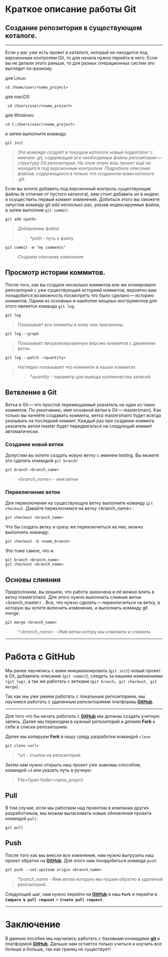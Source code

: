 # Краткое описание работы Git

## __Создание репозитория в существующем коталоге.__

---

Если у вас уже есть проект в каталоге, который не находится под версионным контролем Git, то для начала нужно перейти в него. Если вы не делали этого раньше, то для разных операционных систем это выглядит по-разному.

для Linux:
```
cd /home/user/<name_project>
```
для macOS:

```
 cd /Users/user/<name_project>
 ```

для Windows:

```
cd C:/Users/user/<name_project>
```

а затем выполните команду:

```
git init
```

>*Эта команда создаёт в текущем каталоге новый подкаталог с именем .git, содержащий все необходимые файлы репозитория — структуру Git репозитория. На этом этапе ваш проект ещё не находится под версионным контролем. Подробное описание файлов, содержащихся в только что созданном вами каталоге .git.*

Если вы хотите добавить под версионный контроль существующие файлы (в отличие от пустого каталога), вам стоит добавить их в индекс и осуществить первый коммит изменений. Добиться этого вы сможете запустив команду git add несколько раз, указав индексируемые файлы, а затем выполнив `git commit`:

```
git add <path>
```
>*Добавление файла*

>>**path* - путь к файлу
```
git commit -m "my comments"
```
>*Создаем описание изменения*

## Просмотр истории коммитов.

После того, как вы создали несколько коммитов или же клонировали репозиторий с уже существующей историей коммитов, вероятно вам понадобится возможность посмотреть что было сделано — историю коммитов. Одним из основных и наиболее мощных инструментов для этого является команда `git log`.
```
git log
```
>Показывает все коммиты и кому они присвоены.
```
git log --graph
```
>Показывает визуализированную версию коммитов с движенем веток.
```
git log --patch -<quantity>
```
>Наглядно показывает что изменили в наших коммитах 
>>**quantity* - параметр для вывода коллиичества записей

## Ветвление в Git
Ветка в Git — это простой перемещаемый указатель на один из таких коммитов. По умолчанию, имя основной ветки в Git — master(main). Как только вы начнёте создавать коммиты, ветка master(main) будет всегда указывать на последний коммит. Каждый раз при создании коммита указатель ветки master будет передвигаться на следующий коммит автоматически.

### Создание новой ветки
Допустим вы хотите создать новую ветку с именем testing. Вы можете это сделать командой `git branch`:

```
git branch <branch_name>
```
>*<branch_name>* - имя ветки

### Переключение веток

Для переключения на существующую ветку выполните команду `git checkout`. Давайте переключимся на ветку <branch_name> :

```
git checkout <branch_name>
```
Что бы создать ветку и сразу же переключиться на нее, можно выполнить команду:
```
git checkout -b <name_branch>
```
Это тоже самое, что и:
```
git branch <branch_name>
git checkout <branch_name>
```
## Основы слияния 

Предположим, вы решили, что работа закончена и её можно влить в ветку master(main). Для этого нужно выполнить слияние ветки <branch_master> . Все, что нужно сделать — переключиться на ветку, в которую вы хотите включить изменения, и выполнить команду git merge:

```
git merge <branch_name>
```
>**<branch_name>* - Имя ветки котору мы изменили и сливаем.

---
 # Работа с GitHub

 Мы ранее научились с вами инициализировать (`git init`) новый проект в Git, добавлять описание (`git commit`), следить за нашими изменениями `(git log)`, а так же работать с ветками (`git branch, git checkout, git merge`). 

 Так как мы уже умеем работать с локальным репозиторием, мы научимся работать с удаленным репозиториями платформы **[GitHub](https://github.com/)**.
 
 ---
Для того что бы начать работать с **[GitHub](https://github.com/)** мы должны создать учетную запись. Далее мы переходим в нужный репозиторий и делаем **Fork** к себе в списки репозиториев.

Далее мы копируем **Fork** в нашу среду разработки командой `clone`
```
git clone <url>
```
>*url - ссылка на репозиторий 
 
 Затем нам нужно открыть наш проект уже знакомы способом, командой `cd` или указать путь в ручную:
 >File>Open folder>name_project 
 ## Pull
 В том случае, если мы работаем над проектом в компании других разработчиков, мы можем вытаскивать новые обновления проекта командой `pull`:
 
 ```
 git pull
 ```
 ## Push

  После того как мы внесли все изменения, нам нужно выгрузить наш проект обратно на **[GitHub](https://github.com/)**. Для этого нам понадобиться команда `push`:
  ```
  git push --set-upsteam origin <branch_name>
  ```
  >*branch_name - Имя ветки которую мы пушим обратно в удаленый репозиторий.
   
Следующий шаг, нам нужно перейти на   **[GitHub](https://github.com/)** в наш **`Fork`** и перейти в **`Campare & pull requset`** > **`Create pull request`**.

---
# Заключение
В данном пособие мы научились работать с базовыми конмадами **[git](https://git-scm.com/)** и платформой **[GitHub](https://github.com/)**. Дальше нам остается только учиться и изучать все больше и больше, так как границ не существует! 

